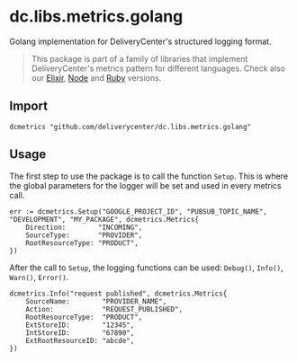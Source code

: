 # dc.libs.metrics.golang

Golang implementation for DeliveryCenter's structured logging format.

> This package is part of a family of libraries that implement DeliveryCenter's metrics pattern  for different languages. 
Check also our [Elixir](https://github.com/deliverycenter/dc.libs.metrics.elixir), 
>[Node](https://github.com/deliverycenter/dc.libs.metrics.node) and 
>[Ruby](https://github.com/deliverycenter/dc.libs.metrics.ruby) versions.

## Import
```
dcmetrics "github.com/deliverycenter/dc.libs.metrics.golang"
```

## Usage
The first step to use the package is to call the function `Setup`. This is where the global parameters for the logger will be set and used in every metrics call.

```
err := dcmetrics.Setup("GOOGLE_PROJECT_ID", "PUBSUB_TOPIC_NAME", "DEVELOPMENT", "MY_PACKAGE", dcmetrics.Metrics{
	Direction:        "INCOMING",
	SourceType:       "PROVIDER",
	RootResourceType: "PRODUCT",
})
```


After the call to `Setup`, the logging functions can be used: `Debug()`, `Info()`, `Warn()`, `Error()`.

```
dcmetrics.Info("request published", dcmetrics.Metrics{
	SourceName:        "PROVIDER_NAME",
	Action:            "REQUEST_PUBLISHED",
	RootResourceType:  "PRODUCT",
	ExtStoreID:        "12345",
	IntStoreID:        "67890",
	ExtRootResourceID: "abcde",
})
```
